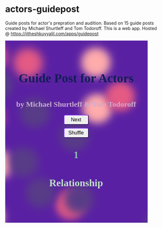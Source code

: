 # actors-guidepost

Guide posts for actor's prepration and audition. Based on 15 guide posts created by Michael Shurtleff and Tom Todoroff. This is a web app. Hosted @ https://jitheshkuyyalil.com/apps/guidepost

![alt text](./guide-post-screenshot.png)
